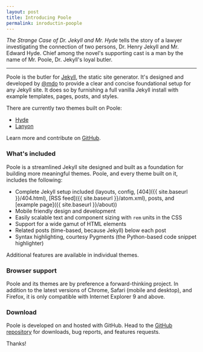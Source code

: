 ```yaml
---
layout: post
title: Introducing Poole
permalink: inroductin-poople
---
```


*The Strange Case of Dr. Jekyll and Mr. Hyde* tells the story of a lawyer investigating the connection of two persons, Dr. Henry Jekyll and Mr. Edward Hyde. Chief among the novel's supporting cast is a man by the name of Mr. Poole, Dr. Jekyll's loyal butler.

-----

Poole is the butler for [Jekyll](http://jekyllrb.com), the static site generator. It's designed and developed by [@mdo](https://twitter.com/mdo) to provide a clear and concise foundational setup for any Jekyll site. It does so by furnishing a full vanilla Jekyll install with example templates, pages, posts, and styles.

There are currently two themes built on Poole:

* [Hyde](http://hyde.getpoole.com)
* [Lanyon](http://lanyon.getpoole.com)

Learn more and contribute on [GitHub](https://github.com/poole).

### What's included

Poole is a streamlined Jekyll site designed and built as a foundation for building more meaningful themes. Poole, and every theme built on it, includes the following:

* Complete Jekyll setup included (layouts, config, [404]({{ site.baseurl }}/404.html), [RSS feed]({{ site.baseurl }}/atom.xml), posts, and [example page]({{ site.baseurl }}/about))
* Mobile friendly design and development
* Easily scalable text and component sizing with `rem` units in the CSS
* Support for a wide gamut of HTML elements
* Related posts (time-based, because Jekyll) below each post
* Syntax highlighting, courtesy Pygments (the Python-based code snippet highlighter)

Additional features are available in individual themes.

### Browser support

Poole and its themes are by preference a forward-thinking project. In addition to the latest versions of Chrome, Safari (mobile and desktop), and Firefox, it is only compatible with Internet Explorer 9 and above.

### Download

Poole is developed on and hosted with GitHub. Head to the <a href="https://github.com/poole/poole">GitHub repository</a> for downloads, bug reports, and features requests.

Thanks!

